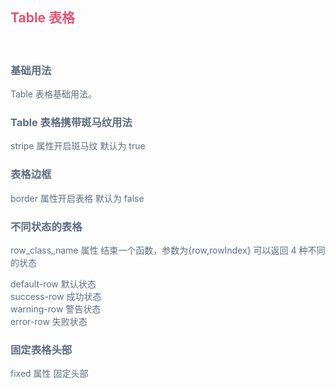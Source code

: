 <script setup>
import BaseUse from './demos/BaseUse.vue'//基本用法
import StripeTable from './demos/StripeTable.vue'//斑马纹
import BorderTable from './demos/BorderTable.vue'//表格边框
import StatusTable from './demos/StatusTable.vue';//状态表格
import FixedTable from './demos/FixedTable.vue';//固定表格
</script>

## <font color=#e55472>Table 表格</font>

<br>

### <font color=#5e6d82>基础用法</font>

<font color=#5e6d82>Table 表格基础用法。</font>

<BaseUse/>

### <font color=#5e6d82>Table 表格携带斑马纹用法</font>

<font color=#5e6d82>stripe 属性开启斑马纹 默认为 true</font>

<StripeTable/>

### <font color=#5e6d82>表格边框</font>

<font color=#5e6d82>border 属性开启表格 默认为 false</font>

<BorderTable/>

### <font color=#5e6d82>不同状态的表格</font>

<font color=#5e6d82>row_class_name 属性 结束一个函数，参数为{row,rowIndex} 可以返回 4 种不同的状态</font>

<font color=#5e6d82>default-row 默认状态</font>
<br>
<font color=#5e6d82>success-row 成功状态</font>
<br>
<font color=#5e6d82>warning-row 警告状态</font>
<br>
<font color=#5e6d82>error-row 失败状态</font>

<StatusTable/>

### <font color=#5e6d82>固定表格头部</font>

<font color=#5e6d82>fixed 属性 固定头部</font>

<FixedTable/>
